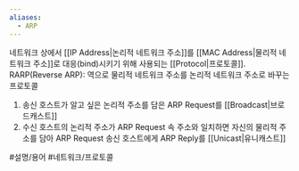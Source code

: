 ```yaml
---
aliases:
  - ARP
---
```

네트워크 상에서 [[IP Address|논리적 네트워크 주소]]를 [[MAC Address|물리적 네트워크 주소]]로 대응(bind)시키기 위해 사용되는 [[Protocol|프로토콜]].
RARP(Reverse ARP): 역으로 물리적 네트워크 주소를 논리적 네트워크 주소로 바꾸는 프로토콜

1. 송신 호스트가 알고 싶은 논리적 주소를 담은 ARP Request를 [[Broadcast|브로드캐스트]]
2. 수신 호스트의 논리적 주소가 ARP Request 속 주소와 일치하면 자신의 물리적 주소를 담아 ARP Request 송신 호스트에게 ARP Reply를 [[Unicast|유니캐스트]]

#설명/용어 #네트워크/프로토콜 